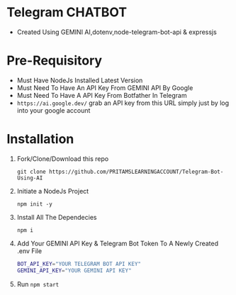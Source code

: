 # Telegram CHATBOT

- Created Using GEMINI AI,dotenv,node-telegram-bot-api & expressjs
<!-- - uv is used to make this project -->

# Pre-Requisitory

- Must Have NodeJs Installed Latest Version
- Must Need To Have An API Key From GEMINI API By Google
- Must Need To Have A API Key From Botfather In Telegram
- `https://ai.google.dev/` grab an API key from this URL simply just by log into your google account

# Installation

1. Fork/Clone/Download this repo

   `git clone https://github.com/PRITAMSLEARNINGACCOUNT/Telegram-Bot-Using-AI`

2. Initiate a NodeJs Project

   `npm init -y`

3. Install All The Dependecies

   `npm i`

4. Add Your GEMINI API Key & Telegram Bot Token To A Newly Created .env File

   ```sh
   BOT_API_KEY="YOUR TELEGRAM BOT API KEY"
   GEMINI_API_KEY="YOUR GEMINI API KEY"

   ```

5. Run `npm start`
